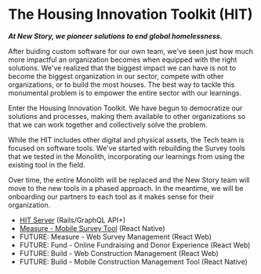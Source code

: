# The Housing Innovation Toolkit (HIT)
_**At New Story, we pioneer solutions to end global homelessness.**_

After buiding custom software for our own team, we've seen just how much more impactful an organization becomes when equipped with the right solutions. We've realized that the biggest impact we can have is not to become the biggest organization in our sector, compete with other organizations, or to build the most houses. The best way to tackle this monumental problem is to empower the entire sector with our learnings.

Enter the Housing Innovation Toolkit. We have begun to democratize our solutions and processes, making them available to other organizations so that we can work together and collectively solve the problem.

While the HIT includes other digital and physical assets, the Tech team is focused on software tools. We've started with rebuilding the Survey tools that we tested in the Monolith, incorporating our learnings from using the existing tool in the field.

Over time, the entire Monolith will be replaced and the New Story team will move to the new tools in a phased approach. In the meantime, we will be onboarding our partners to each tool as it makes sense for their organization.

- [HIT Server](https://github.com/newstorycharity/hit-server) (Rails/GraphQL API+)
- [Measure - Mobile Survey Tool](https://github.com/newstorycharity/hit-mobile-measure) (React Native)
- FUTURE: Measure - Web Survey Management (React Web)
- FUTURE: Fund - Online Fundraising and Donor Experience (React Web)
- FUTURE: Build - Web Construction Management (React Web)
- FUTURE: Build - Mobile Construction Management Tool (React Native)
